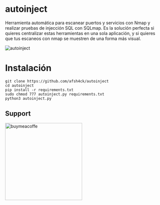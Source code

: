 # autoinject
Herramienta automática para escanear puertos y servicios con Nmap y realizar pruebas de injección SQL con SQLmap.
Es la solución perfecta si quieres centralizar estas herramientas en una sola aplicación, y si quieres que tus escaneos con nmap se muestren de una forma más visual.

![autoinject](https://github.com/afsh4ck/autoinject/assets/132138425/330a7d75-1608-484f-93ab-af6f069b9cca)

# Instalación
```
git clone https://github.com/afsh4ck/autoinject
cd autoinject
pip install -r requirements.txt
sudo chmod 777 autoinject.py requirements.txt
python3 autoinject.py
```

## Support

<a href="https://www.buymeacoffee.com/afsh4ck" rel="nofollow"><img width="250" alt="buymeacoffe" src="https://camo.githubusercontent.com/cd9a722712fec4278ef95ff114b458897a37a52ef8129b6c833efcf8c66e2211/68747470733a2f2f63646e2e6275796d6561636f666665652e636f6d2f627574746f6e732f76322f64656661756c742d6f72616e67652e706e67" data-canonical-src="https://cdn.buymeacoffee.com/buttons/v2/default-orange.png" style="max-width: 100%;"></a></p>
